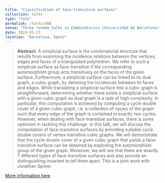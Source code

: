 ```yaml
---
title: "Classification of face-transitive surfaces"
collection: talks
type: "Talk"
permalink: /talks/UAB
venue: "Three random talks in Combinatorics (Universidad de Barcelona)"
date: 2024-05-23
location: "Barcelona, Spain"
---
```

> __Abstract__: A simplicial surface is the combinatorial structure that results from examining the incidence relations 
> between the vertices, edges and faces of a triangulated polyhedron. We refer to such a simplicial surface 
> as face-transitive if the corresponding automorphism group acts transitively on the faces of the given 
> surface. Furthermore, a simplicial surface can be linked to its dual graph, a cubic graph, by denoting
> the incidences between its faces and edges. While translating a simplicial surface into a cubic graph
> is straightforward, determining whether there exists a simplicial surface with a given cubic graph as
> dual graph is a task of high complexity. In particular, this computation is achieved by computing a 
> cycle double cover of a given cubic graph, i.e. a collection of cycles of the graph such that every 
> edge of the graph is contained in exactly two cycles. However, when dealing with face-transitive surfaces, 
> there is some optimism in tackling this challenge. In this talk, we will discuss the computation of 
> face-transitive surfaces by providing suitable cycle double covers of vertex-transitive cubic graphs.
> We will demonstrate that the cycle double cover of a given cubic graph that yields a face-transitive 
> surface can be obtained by exploiting the automorphism group of the given graph.  Moreover, we will 
> see that there are exactly 7 different types of face-transitive surfaces and also provide an
> distinguishing invariant to tell them apart. This is a joint work with Jonathan Spreer.

[More information here](https://pageperso.lis-lab.fr/~kolja.knauer/3TiC/3TiC.html)
